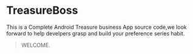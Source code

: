 # TreasureBoss
This is a Complete Android Treasure business App source code,we look forward to help develpers grasp and build your preference series habit.
> WELCOME.
